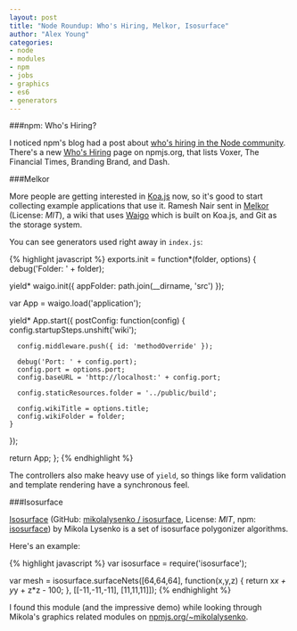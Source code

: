 ```yaml
---
layout: post
title: "Node Roundup: Who's Hiring, Melkor, Isosurface"
author: "Alex Young"
categories:
- node
- modules
- npm
- jobs
- graphics
- es6
- generators
---
```


###npm: Who's Hiring?

I noticed npm's blog had a post about [who's hiring in the Node community](http://blog.npmjs.org/post/84177685575/whos-hiring-node-js-developers).  There's a new [Who's Hiring](https://www.npmjs.org/whoshiring) page on npmjs.org, that lists Voxer, The Financial Times, Branding Brand, and Dash.

###Melkor

More people are getting interested in [Koa.js](http://koajs.com/) now, so it's good to start collecting example applications that use it.  Ramesh Nair sent in [Melkor](https://github.com/hiddentao/melkor) (License: _MIT_), a wiki that uses [Waigo](https://www.npmjs.org/package/waigo) which is built on Koa.js, and Git as the storage system.

You can see generators used right away in `index.js`:

{% highlight javascript %}
exports.init = function*(folder, options) {
  debug('Folder: ' + folder);

  yield* waigo.init({
    appFolder: path.join(__dirname, 'src')
  });

  var App = waigo.load('application');

  yield* App.start({
    postConfig: function(config) {
      config.startupSteps.unshift('wiki');

      config.middleware.push({ id: 'methodOverride' });

      debug('Port: ' + config.port);
      config.port = options.port;
      config.baseURL = 'http://localhost:' + config.port;

      config.staticResources.folder = '../public/build';

      config.wikiTitle = options.title;
      config.wikiFolder = folder;
    }
  });

  return App;
};
{% endhighlight %}

The controllers also make heavy use of `yield`, so things like form validation and template rendering have a synchronous feel.

###Isosurface

[Isosurface](http://mikolalysenko.github.io/Isosurface/) (GitHub: [mikolalysenko / isosurface](https://github.com/mikolalysenko/isosurface), License: _MIT_, npm: [isosurface](https://www.npmjs.org/package/isosurface)) by Mikola Lysenko is a set of isosurface polygonizer algorithms.

Here's an example:

{% highlight javascript %}
var isosurface = require('isosurface');

var mesh = isosurface.surfaceNets([64,64,64], function(x,y,z) {
  return x*x + y*y + z*z - 100;
}, [[-11,-11,-11], [11,11,11]]);
{% endhighlight %}

I found this module (and the impressive demo) while looking through Mikola's graphics related modules on [npmjs.org/~mikolalysenko](https://www.npmjs.org/~mikolalysenko).
